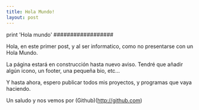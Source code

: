 ```yaml
---
title: Hola Mundo!
layout: post
---
```


print 'Hola mundo'
##################

Hola, en este primer post, y al ser informatico, como no presentarse con un Hola Mundo.

La página estará en construcción hasta nuevo aviso. Tendré que añadir algún icono, un footer, una pequeña bio, etc...

Y hasta ahora, espero publicar todos mis proyectos, y programas que vaya haciendo.

Un saludo y nos vemos por (Github)(http://github.com)